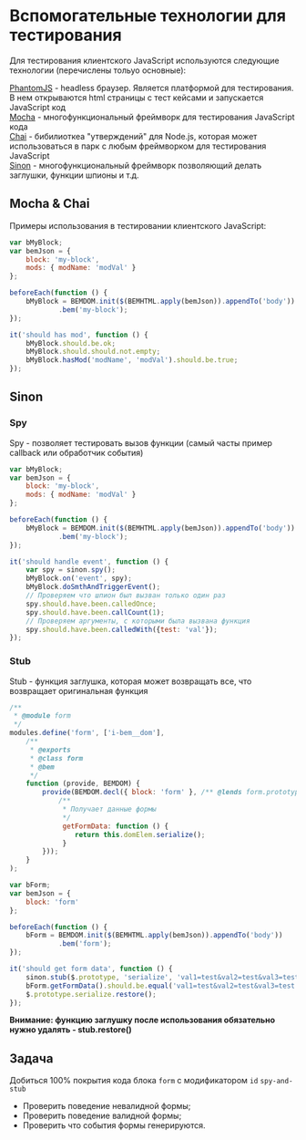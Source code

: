 # Вспомогательные технологии для тестирования #

Для тестирования клиентского JavaScript используются следующие технологии (перечислены тольуо основные):

[PhantomJS](http://phantomjs.org) - headless браузер. Является платформой для тестирования. В нем открываются html страницы с тест кейсами и запускается JavaScript код    
[Mocha](https://mochajs.org) - многофункциональный фреймворк для тестирования JavaScript кода  
[Chai](http://chaijs.com/) - бибилиоткеа "утверждений" для Node.js, которая может использоваться в парк с любым фреймворком для тестирования JavaScript  
[Sinon](http://sinonjs.org) - многофункциональный фреймворк позволяющий делать заглушки, функции шпионы и т.д.  

## Mocha & Chai ##
Примеры использования в тестировании клиентского JavaScript:  

```javascript
var bMyBlock;
var bemJson = {
    block: 'my-block',
    mods: { modName: 'modVal' } 
};

beforeEach(function () {
    bMyBlock = BEMDOM.init($(BEMHTML.apply(bemJson)).appendTo('body'))
            .bem('my-block');
});

it('should has mod', function () {
    bMyBlock.should.be.ok;
    bMyBlock.should.should.not.empty;
    bMyBlock.hasMod('modName', 'modVal').should.be.true;
});
```

## Sinon ##

### Spy ###
Spy - позволяет тестировать вызов функции (самый часты пример callback или обработчик события)  

```javascript
var bMyBlock;
var bemJson = {
    block: 'my-block',
    mods: { modName: 'modVal' } 
};

beforeEach(function () {
    bMyBlock = BEMDOM.init($(BEMHTML.apply(bemJson)).appendTo('body'))
            .bem('my-block');
});

it('should handle event', function () {
    var spy = sinon.spy();
    bMyBlock.on('event', spy);
    bMyBlock.doSmthAndTriggerEvent();
    // Проверяем что шпион был вызван только один раз
    spy.should.have.been.calledOnce;
    spy.should.have.been.callCount(1);
    // Проверяем аргументы, с которыми была вызвана функция
    spy.should.have.been.calledWith({test: 'val'});
});
```

### Stub ###
Stub - функция заглушка, которая может возвращать все, что возвращает оригинальная функция

```javascript
/**
 * @module form
 */
modules.define('form', ['i-bem__dom'],
    /**
     * @exports
     * @class form
     * @bem
     */
    function (provide, BEMDOM) {
        provide(BEMDOM.decl({ block: 'form' }, /** @lends form.prototype */ {
            /**
             * Получает данные формы
             */
             getFormData: function () {
                return this.domElem.serialize();
             }
        }));
    }
);
```

```javascript
var bForm;
var bemJson = {
    block: 'form' 
};

beforeEach(function () {
    bForm = BEMDOM.init($(BEMHTML.apply(bemJson)).appendTo('body'))
            .bem('form');
});

it('should get form data', function () {
    sinon.stub($.prototype, 'serialize', 'val1=test&val2=test&val3=test');
    bForm.getFormData().should.be.equal('val1=test&val2=test&val3=test');
    $.prototype.serialize.restore();
});
```

**Внимание: функцию заглушку после использования обязательно нужно удалять - stub.restore()**

## Задача ##
Добиться 100% покрытия кода блока ```form``` с модификатором ```id``` ```spy-and-stub```

* Проверить поведение невалидной формы;
* Проверить поведение валидной формы;
* Проверить что события формы генерируются.
